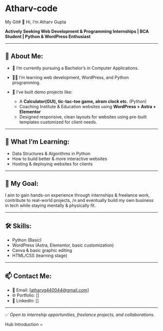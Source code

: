 # Atharv-code
My Git# 👋 Hi, I’m Atharv Gupta

 **Actively Seeking Web Development & Programming Internships | BCA Student | Python & WordPress Enthusiast**

---

## 🚀 About Me:
- 📖 I’m currently pursuing a Bachelor’s in Computer Applications.
- 👨‍💻 I’m learning web development, WordPress, and Python programming.
- 🧰 I’ve built demo projects like:
  
  - A **Calculator(GUI), tic-tac-toe game, alram clock etc.** (Python)
  - Coaching Institute & Education websites using **WordPress + Astra + Elementor**
  - Designed responsive, clean layouts for websites using pre-built templates customized for client needs.

---

## 🌱 What I’m Learning:
- Data Structures & Algorithms in Python
- How to build better & more interactive websites
- Hosting & deploying websites for clients

---

## 💼 My Goal:
I aim to gain hands-on experience through internships & freelance work, contribute to real-world projects, /n and eventually build my own business in tech while staying mentally & physically fit.

---

## 🛠️ Skills:
- Python (Basic)
- WordPress (Astra, Elementor, basic customization)
- Canva & basic graphic editing
- HTML/CSS (learning stage)

---

## 📫 Contact Me:
- 📧 Email: [atharvg440044@gmail.com]
- 🌐 Portfolio: []
- 💼 LinkedIn: []

---

✅ *Open to internship opportunities, freelance projects, and collaborations.*

Hub Introduction ~
